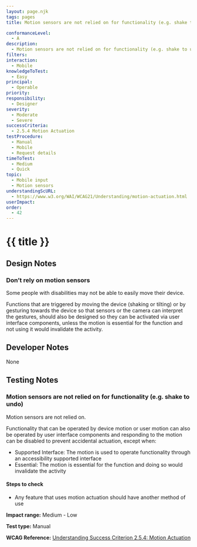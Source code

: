 ```yaml
---
layout: page.njk
tags: pages
title: Motion sensors are not relied on for functionality (e.g. shake to undo)

conformanceLevel:
  - A
description:
  - Motion sensors are not relied on for functionality (e.g. shake to undo)
filters:
interaction:
  - Mobile
knowledgeToTest:
  - Easy
principal:
  - Operable
priority:
responsibility:
  - Designer
severity:
  - Moderate
  - Severe
successCriteria:
  - 2.5.4 Motion Actuation
testProcedure:
  - Manual
  - Mobile
  - Request details
timeToTest:
  - Medium
  - Quick
topic:
  - Mobile input
  - Motion sensors
understandingScURL:
  - https://www.w3.org/WAI/WCAG21/Understanding/motion-actuation.html
userImpact:
order:
  - 42
---
```


# {{ title }}

## Design Notes

### Don’t rely on motion sensors

Some people with disabilities may not be able to easily move their device.

Functions that are triggered by moving the device (shaking or tilting) or by gesturing towards the device so that sensors or the camera can interpret the gestures, should also be designed so they can be activated via user interface components, unless the motion is essential for the function and not using it would invalidate the activity.

## Developer Notes

None

## Testing Notes

### Motion sensors are not relied on for functionality (e.g. shake to undo)

Motion sensors are not relied on.

Functionality that can be operated by device motion or user motion can also be operated by user interface components and responding to the motion can be disabled to prevent accidental actuation, except when:

- Supported Interface: The motion is used to operate functionality through an accessibility supported interface
- Essential: The motion is essential for the function and doing so would invalidate the activity

#### Steps to check

- Any feature that uses motion actuation should have another method of use

**Impact range:** Medium - Low

**Test type:** Manual

**WCAG Reference:** [Understanding Success Criterion 2.5.4: Motion Actuation](https://www.w3.org/WAI/WCAG21/Understanding/motion-actuation.html)
